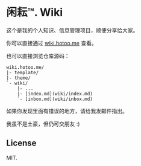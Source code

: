 
# 闲耘™. Wiki

这个是我的个人知识、信息管理项目，顺便分享给大家。

你可以直接通过 [wiki.hotoo.me](http://wiki.hotoo.me) 查看。

也可以直接浏览仓库源码：

```
wiki.hotoo.me/
|- template/
|- theme/
`- wiki/
    |- ...
    |- [index.md](wiki/index.md)
    `- [inbox.md](wiki/inbox.md)
```

如果你发现里面有错误的地方，请给我发邮件指出。

我虽不是土豪，但仍可交朋友 :)

## License

MIT.
